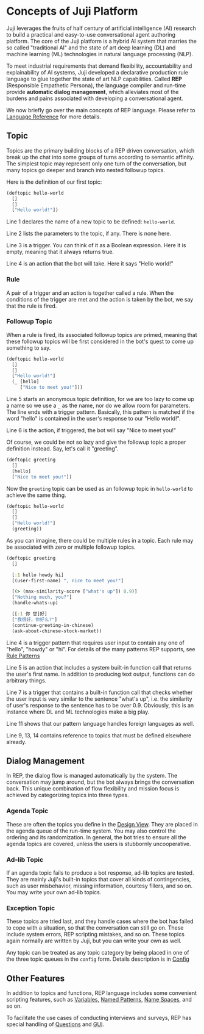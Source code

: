 # Concepts of Juji Platform

Juji leverages the fruits of half century of artificial
intelligence (AI) research to build a practical and easy-to-use conversational
agent authoring platform. The core of the Juji platform is a hybrid AI system
that marries the so called "traditional AI" and the state of art deep learning
(DL) and machine learning (ML) technologies in natural language processing (NLP).

To meet industrial requirements that demand flexibility, accountability and
explainability of AI systems, Juji developed a declarative production rule
language to glue together the state of art NLP
capabilities. Called **REP** (Responsible Empathetic Persona), the language compiler
and run-time provide **automatic dialog management**, which alleviates most of the
burdens and pains associated with developing a conversational agent.

We now briefly go over the main concepts of REP language. Please refer to [Language
Reference](reference.md) for more details.

## Topic

Topics are the primary building blocks of a REP driven conversation, which break
up the chat into some groups of turns according to semantic affinity. The
simplest topic may represent only one turn of the conversation, but many topics go
deeper and branch into nested followup topics.

Here is the definition of our first topic:

```clojure
(deftopic hello-world
  []
  []
  ["Hello world!"])
```

Line 1 declares the name of a new topic to be defined: `hello-world`.

Line 2 lists the parameters to the topic, if any. There is none here.

Line 3 is a trigger. You can think of it as a Boolean expression. Here it is empty,
meaning that it always returns true.

Line 4 is an action that the bot will take. Here it says "Hello world!"

### Rule

A pair of a trigger and an action is together called a rule. When the conditions
of the trigger are met and the action is taken by the bot, we say that the rule is fired.

### Followup Topic

When a rule is fired, its associated followup topics are primed, meaning that
these followup topics will be first considered in the bot's quest to come up something
to say.

```clojure
(deftopic hello-world
  []
  []
  ["Hello world!"]
  (_ [hello]
     ["Nice to meet you!"]))

```
Line 5 starts an anonymous topic definition, for we are too lazy to come up a
name so we use a `_` as the name, nor do we allow room for parameters. The line
ends with a trigger pattern. Basically, this pattern is matched if the word
"hello" is contained in the user's response to our "Hello world!".

Line 6 is the action, if triggered, the bot will say "Nice to meet you!"

Of course, we could be not so lazy and give the followup topic a proper
definition instead. Say, let's call it "greeting".

```clojure
(deftopic greeting
  []
  [hello]
  ["Nice to meet you!"])

```

Now the `greeting` topic can be used as an followup topic in `hello-world` to
achieve the same thing.

```clojure
(deftopic hello-world
  []
  []
  ["Hello world!"]
  (greeting))

```

As you can imagine, there could be multiple rules in a topic. Each rule may be
associated with zero or multiple followup topics.

```clojure
(deftopic greeting
  []

  [:1 hello howdy hi]
  [(user-first-name) ", nice to meet you!"]

  [(> (max-similarity-score ["what's up"]) 0.9)]
  ["Nothing much, you?"]
  (handle-whats-up)

  [[:1 你 您]好]
  ["我很好，你好么?"]
  (continue-greeting-in-chinese)
  (ask-about-chinese-stock-market))

```
Line 4 is a trigger pattern that requires user input to contain any one of "hello",
"howdy" or "hi". For details of the many patterns REP supports, see [Rule Patterns](reference.md#rule-pattern)

Line 5 is an action that includes a system built-in function call that returns the user's
first name. In addition to producing text output, functions can do arbitrary
things.

Line 7 is a trigger that contains a built-in function call that checks whether
the user input is very similar to the sentence "what's up", i.e. the similarity
of user's response to the sentence has to be over 0.9. Obviously, this is an
instance where DL and ML technologies make a big play.

Line 11 shows that our pattern language handles foreign languages as well.

Line 9, 13, 14 contains reference to topics that must be defined elsewhere
already.

## Dialog Management

In REP, the dialog flow is managed automatically by the system. The conversation
may jump around, but the bot always brings the conversation back. This unique
combination of flow flexibility and mission focus is achieved by categorizing
topics into three types.

### Agenda Topic

These are often the topics you define in the [Design View](design.md). They
are placed in the agenda queue of the run-time system. You may also control the
ordering and its randomization. In general, the bot tries to ensure all the
agenda topics are covered, unless the users is stubbornly uncooperative.

### Ad-lib Topic

If an agenda topic fails to produce a bot response, ad-lib topics are tested.
They are mainly Juji's built-in topics that cover all kinds of
contingencies, such as user misbehavior, missing information, courtesy fillers,
and so on. You may write your own ad-lib topics.

### Exception Topic

These topics are tried last, and they handle cases where the bot has failed to
cope with a situation, so that the conversation can still go on. These include
system errors, REP scripting mistakes, and so on. These topics again normally are
written by Juji, but you can write your own as well.

Any topic can be treated as any topic category by being placed in one of the
three topic queues in the `config` form. Details description is in [Config](reference.md#config)

## Other Features

In addition to topics and functions, REP language includes some convenient scripting
features, such as [Variables](reference.md#variable), [Named
Patterns](reference.md#named-pattern), [Name Spaces](reference.md#namespace), and so on.

To facilitate the use cases of conducting interviews and surveys, REP has
special handling of
[Questions](reference.md#question) and [GUI](reference.md#gui).
